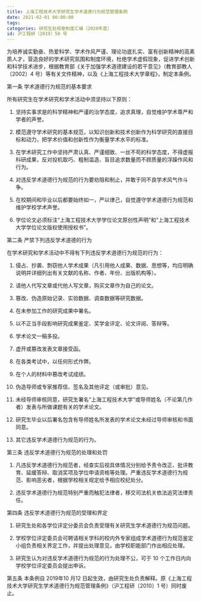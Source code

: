 ```yaml
---
title: 上海工程技术大学研究生学术道德行为规范管理条例
date: 2021-02-01 00:00:00
tags: 
categories: 研究生处规章制度汇编（2020年度）
id: 沪工程研〔2019〕50 号
---
```


为培养诚实勤奋、热爱科学、学术作风严谨、理论功底扎实、富有创新精神的高素质人才，营造良好的学术研究氛围和制度环境，杜绝学术虚假现象，促进学术创新和科学技术进步，根据教育部《关于加强学术道德建设的若干意见》（教育部教人〔2002〕4 号）等有关文件精神，以及《上海工程技术大学章程》，制定本条例。

第一条 学术道德行为规范的基本要求

所有研究生在学术研究和学术活动中须坚持以下原则：

1. 坚持实事求是的科学精神和严谨的治学态度，追求真理，自觉维护学术尊严和学者的声誉。

2. 模范遵守学术研究的基本规范，以知识创新和技术创新作为科学研究的直接目标和动力，把学术价值和创新性作为衡量学术水平的标准。

3. 在学术研究工作中坚持严肃认真、严谨细致、一丝不苟的科学态度，不得虚报科研成果，反对投机取巧、粗制滥造、盲目追求数量而不顾质量的浮躁作风和行为。

4. 对违反学术道德行为规范的行为要劝阻和制止，并敢于同不良学术风气作斗争。

5. 在校期间和毕业以后都要始终如一，严以律己，自觉遵守学术道德行为规范和维护学校学术声誉。

6. 学位论文必须标注“上海工程技术大学学位论文原创性声明”和“上海工程技术大学学位论文版权使用授权书”。

第二条 严禁下列违反学术道德的行为

在学术研究和学术活动中不得有下列违反学术道德行为规范的行为：

1. 侵占、抄袭、剽窃他人学术成果（凡引用他人成果、数据、思想等，均应明确说明并详细列出有关文献的名称、作者、年份、出版机构等）。

2. 请他人代写文章或代他人写文章，购买文章作为自己的论文。

3. 篡改、伪造原始记录、实验数据、调查数据等研究数据。

4. 在未参加工作的研究成果中署名。

5. 以不正当手段影响研究成果鉴定、奖学金评定、论文评阅、答辩等。

6. 学术论文一稿多投。

7. 虚开或篡改发表文章接受函。

8. 在各类考试中，以任何形式作弊。

9. 在个人的材料中篡改考试成绩。

10. 伪造导师或专家推荐信、签名及其他评定（或审批）意见。

11. 未经导师审核同意，研究生署名“上海工程技术大学”或导师姓名（不论第几作者）发表与所做课题有关的学术论文。

12. 研究生毕业以后署名包含有导师姓名所发表的学术论文未经过导师审核和书面同意。

13. 其它违反学术道德行为规范的行为。

第三条 违反学术道德行为规范的处理和处罚

1. 凡违反学术道德行为规范者，经查实后视具体情况分别给予责令改正、批评教育、延缓答辩、取消奖项及学位申请资格等处理。严重违反学术道德行为规范、影响恶劣者，根据学校相关规定给予相应校纪处分。

2. 违反学术道德行为规范特别严重而触犯法律者，移交司法机关依法追究法律责任。

第四条 违反学术道德行为规范的受理和界定

1. 研究生处和各学位评定分委员会负责受理有关研究生学术道德行为规范问题。

2. 学校学位评定委员会可聘请相关学科的校内外专家组成学术道德行为规范鉴定小组负责相关界定工作，并提出处理意见，由学校职能部门作出相应处理。

3. 研究生认为对违反学术道德行为规范的行为处理不公，可于 10 个工作日内向学校学位评定委员会提出申诉。

第五条 本条例自 2019年10 月12 日起生效，由研究生处负责解释。原《上海工程技术大学研究生学术道德行为规范管理条例》（沪工程研〔2010〕1 号）同时废止。
